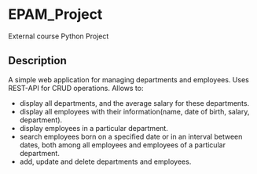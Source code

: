 # EPAM_Project
External course Python Project

## Description
A simple web application for managing departments and employees. Uses REST-API
for CRUD operations. Allows to:

- display all departments, and the average salary for these departments.
- display all employees with their information(name, date of birth, salary,
  department).
- display employees in a particular department.
- search employees born on a specified date or in an interval between dates,
  both among all employees and employees of a particular department.
- add, update and delete departments and employees.
